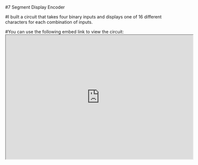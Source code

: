 #7 Segment Display Encoder

#I built a circuit that takes four binary inputs and displays one of 16 different characters for each combination of inputs.
  
#You can use the following embed link to view the circuit:
    <iframe width="600px" height="400px" src="https://circuitverse.org/simulator/embed/challenge-problem-2-b8025cda-098f-48b9-b1cb-80a08f527292"               id="projectPreview" scrolling="no" webkitAllowFullScreen mozAllowFullScreen allowFullScreen></iframe>
